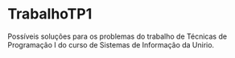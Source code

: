 # TrabalhoTP1
Possíveis soluções para os problemas do trabalho de Técnicas de Programação I do curso de Sistemas de Informação da Unirio.
